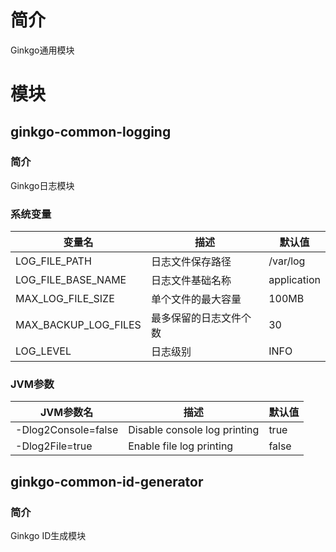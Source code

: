 # 简介

Ginkgo通用模块

# 模块

## ginkgo-common-logging

### 简介

Ginkgo日志模块

### 系统变量

| 变量名                  | 描述          | 默认值         |
|----------------------|-------------|-------------|
| LOG_FILE_PATH        | 日志文件保存路径    | /var/log    |
| LOG_FILE_BASE_NAME   | 日志文件基础名称    | application |
| MAX_LOG_FILE_SIZE    | 单个文件的最大容量   | 100MB       |
| MAX_BACKUP_LOG_FILES | 最多保留的日志文件个数 | 30          |
| LOG_LEVEL            | 日志级别        | INFO        |

### JVM参数

| JVM参数名              | 描述                           | 默认值   |
|---------------------|------------------------------|-------|
| -Dlog2Console=false | Disable console log printing | true  |
| -Dlog2File=true     | Enable file log printing     | false |

## ginkgo-common-id-generator

### 简介

Ginkgo ID生成模块
